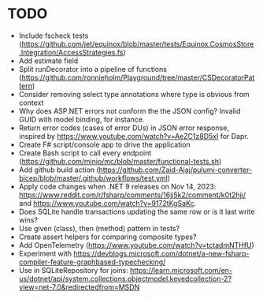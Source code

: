 # TODO

- Include fscheck tests (https://github.com/jet/equinox/blob/master/tests/Equinox.CosmosStore.Integration/AccessStrategies.fs)
- Add estimate field
- Split runDecorator into a pipeline of functions (https://github.com/ronnieholm/Playground/tree/master/CSDecoratorPattern)
- Consider removing select type annotations where type is obvious from context
- Why does ASP.NET errors not conform the the JSON config? Invalid GUID with model binding, for instance.
- Return error codes (cases of error DUs) in JSON error response, inspired by https://www.youtube.com/watch?v=AeZC1z8D5xI for Dapr.
- Create F# script/console app to drive the application
- Create Bash script to call every endpoint (https://github.com/minio/mc/blob/master/functional-tests.sh)
- Add github build action (https://github.com/Zaid-Ajaj/pulumi-converter-bicep/blob/master/.github/workflows/test.yml)
- Apply code changes when .NET 9 releases on Nov 14, 2023: https://www.reddit.com/r/fsharp/comments/16ji5k2/comment/k0t2hji/ and https://www.youtube.com/watch?v=9172tKgSaKc.
- Does SQLite handle transactions updating the same row or is it last write wins?
- Use given (class), then (method) pattern in tests?
- Create assert helpers for comparing composite types?
- Add OpenTelemetry (https://www.youtube.com/watch?v=tctadmNTHfU)
- Experiment with https://devblogs.microsoft.com/dotnet/a-new-fsharp-compiler-feature-graphbased-typechecking/
- Use in SQLiteRepository for joins: https://learn.microsoft.com/en-us/dotnet/api/system.collections.objectmodel.keyedcollection-2?view=net-7.0&redirectedfrom=MSDN